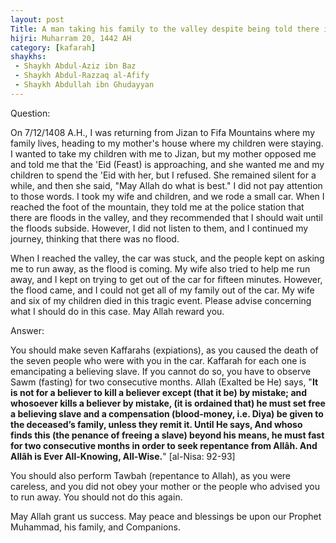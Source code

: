 ```yaml
---
layout: post
Title: A man taking his family to the valley despite being told there is a flood and they all died as a result
hijri: Muharram 20, 1442 AH
category: [kafarah]
shaykhs:
 - Shaykh Abdul-Aziz ibn Baz
 - Shaykh Abdul-Razzaq al-Afify
 - Shaykh Abdullah ibn Ghudayyan
---
```


Question: 

On 7/12/1408 A.H., I was returning from Jizan to Fifa Mountains where my family lives, heading to my mother's house where my children were staying. I wanted to take my children with me to Jizan, but my mother opposed me and told me that the 'Eid (Feast) is approaching, and she wanted me and my children to spend the 'Eid with her, but I refused. She remained silent for a while, and then she said, "May Allah do what is best." I did not pay attention to those words. I took my wife and children, and we rode a small car. When I reached the foot of the mountain, they told me at the police station that there are floods in the valley, and they recommended that I should wait until the floods subside. However, I did not listen to them, and I continued my journey, thinking that there was no flood. 

When I reached the valley, the car was stuck, and the people kept on asking me to run away, as the flood is coming. My wife also tried to help me run away, and I kept on trying to get out of the car for fifteen minutes. However, the flood came, and I could not get all of my family out of the car. My wife and six of my children died in this tragic event. Please advise concerning what I should do in this case. May Allah reward you.

Answer: 

You should make seven Kaffarahs (expiations), as you caused the death of the seven people who were with you in the car. Kaffarah for each one is emancipating a believing slave. If you cannot do so, you have to observe Sawm (fasting) for two consecutive months. Allah (Exalted be He) says, "**It is not for a believer to kill a believer except (that it be) by mistake; and whosoever kills a believer by mistake, (it is ordained that) he must set free a believing slave and a compensation (blood-money, i.e. Diya) be given to the deceased’s family, unless they remit it. Until He says, And whoso finds this (the penance of freeing a slave) beyond his means, he must fast for two consecutive months in order to seek repentance from Allâh. And Allâh is Ever All-Knowing, All-Wise.**" [al-Nisa: 92-93]

You should also perform Tawbah (repentance to Allah), as you were careless, and you did not obey your mother or the people who advised you to run away. You should not do this again.

May Allah grant us success. May peace and blessings be upon our Prophet Muhammad, his family, and Companions.
